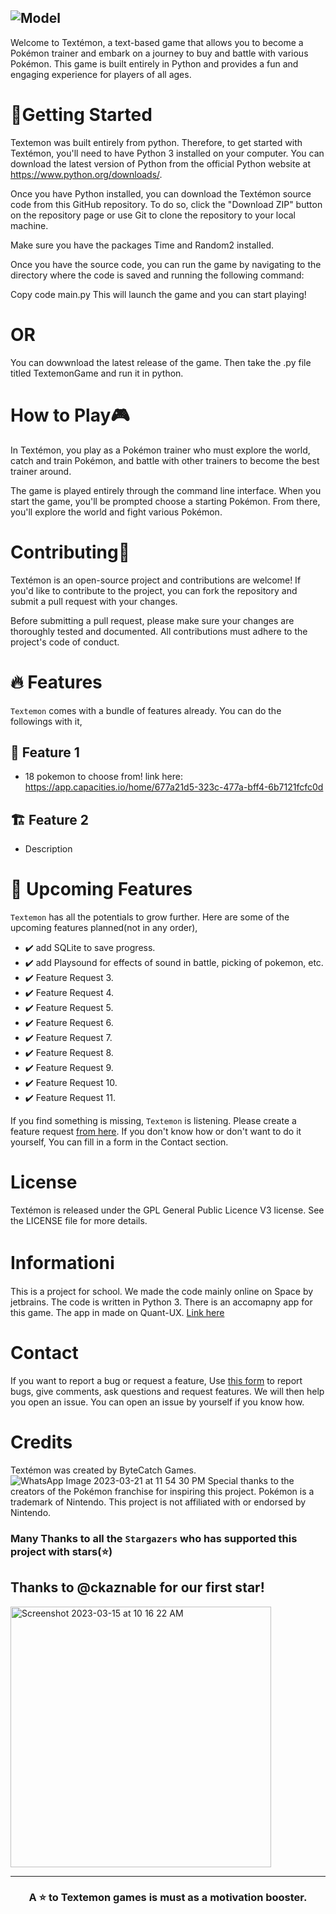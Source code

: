 ![Model](https://user-images.githubusercontent.com/127311695/224943632-2860cc4a-f606-4aaa-871b-02eaeca2af13.png)
---

Welcome to Textémon, a text-based game that allows you to become a Pokémon trainer and embark on a journey to buy and battle with various Pokémon. This game is built entirely in Python and provides a fun and engaging experience for players of all ages.

# 🚀Getting Started
Textemon was built entirely from python. Therefore, to get started with Textémon, you'll need to have Python 3 installed on your computer. You can download the latest version of Python from the official Python website at https://www.python.org/downloads/.

Once you have Python installed, you can download the Textémon source code from this GitHub repository. To do so, click the "Download ZIP" button on the repository page or use Git to clone the repository to your local machine.

Make sure you have the packages Time and Random2 installed.

Once you have the source code, you can run the game by navigating to the directory where the code is saved and running the following command:

Copy code
main.py
This will launch the game and you can start playing!
 
# OR

You can dowwnload the latest release of the game. Then take the .py file titled TextemonGame and run it in python.
# How to Play🎮

In Textémon, you play as a Pokémon trainer who must explore the world, catch and train Pokémon, and battle with other trainers to become the best trainer around.

The game is played entirely through the command line interface. When you start the game, you'll be prompted choose a starting Pokémon. From there, you'll explore the world and fight various Pokémon.


# Contributing🔨

Textémon is an open-source project and contributions are welcome! If you'd like to contribute to the project, you can fork the repository and submit a pull request with your changes.

Before submitting a pull request, please make sure your changes are thoroughly tested and documented. All contributions must adhere to the project's code of conduct.

# 🔥 Features
`Textemon` comes with a bundle of features already. You can do the followings with it,

## 🔢 Feature 1
 - 18 pokemon to choose from!
 link here: https://app.capacities.io/home/677a21d5-323c-477a-bff4-6b7121fcfc0d

## 🏗️ Feature 2
- Description

# 🦄 Upcoming Features
`Textemon` has all the potentials to grow further. Here are some of the upcoming features planned(not in any order),

- ✔️ add SQLite to save progress.
- ✔️ add Playsound for effects of sound in battle, picking of pokemon, etc.
- ✔️ Feature Request 3.
- ✔️ Feature Request 4.
- ✔️ Feature Request 5.
- ✔️ Feature Request 6.
- ✔️ Feature Request 7.
- ✔️ Feature Request 8.
- ✔️ Feature Request 9.
- ✔️ Feature Request 10.
- ✔️ Feature Request 11.

If you find something is missing, `Textemon` is listening. Please create a feature request [from here](https://github.com/Liquefy7822/Textemon-game-/issues/new/choose). If you don't know how or don't want to do it yourself, You can fill in a form in the Contact section.
# License

Textémon is released under the GPL General Public Licence V3 license. See the LICENSE file for more details.

# Informationℹ︎
This is a project for school. We made the code mainly online on Space by jetbrains. The code is written in Python 3. There is an accomapny app for this game. The app in made on Quant-UX. [Link here](https://app.quant-ux.com/#/test.html?h=a2aa10aLfeI97P0YyFhyse75jRNMeKTmT4zUtHV55C7YQSdSi4omu7lX1vOi&ln=en)

# Contact
If you want to report a bug or request a feature, Use [this form](https://forms.gle/r8YruMAJiALmgPSN8) to report bugs, give comments, ask questions and request features. We will then help you open an issue. You can open an issue by yourself if you know how. 

# Credits

Textémon was created by ByteCatch Games. 
![WhatsApp Image 2023-03-21 at 11 54 30 PM](https://user-images.githubusercontent.com/127311695/226799889-f2a292a2-7209-45c9-b95f-b3d09b6c2a83.jpeg)
Special thanks to the creators of the Pokémon franchise for inspiring this project. Pokémon is a trademark of Nintendo. This project is not affiliated with or endorsed by Nintendo. 
### Many Thanks to all the `Stargazers` who has supported this project with stars(⭐)
Thanks to @ckaznable for our first star!
---
<img width="417" alt="Screenshot 2023-03-15 at 10 16 22 AM" src="https://user-images.githubusercontent.com/127311695/225187472-82262b70-7194-497d-b5e9-61537741b26d.png">

---

<h3 align="center">
A ⭐️ to <b>Textemon games</b> is must as a motivation booster.
</h3>

